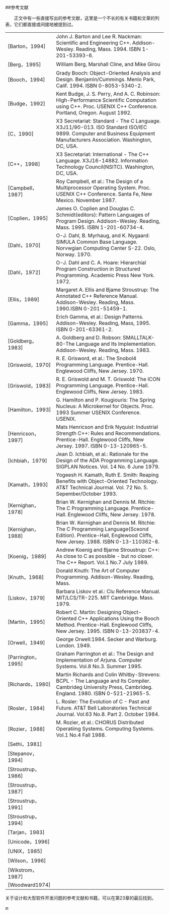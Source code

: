 ##参考文献

&emsp;&emsp;正文中有一些直接写出的参考文献，这里是一个不长的有关书籍和文章的列表，它们都直接或间接地被提到过。

|||
|:--|:--|
|[Barton，1994]|John J. Barton and Lee R. Nackman: Scientific and Engineering C++. Addison-Wesley. Reading, Mass. 1994. ISBN 1-201-53393-6.|
|[Berg，1995]|William Berg, Marshall Cline, and Mike Girou|
|[Booch，1994]|Grady Booch: Object-Oriented Analysis and Design. Benjamin/Cummings. Menlo Park, Calif. 1994. ISBN 0-8053-5340-2.|
|[Budge，1992]|Kent Budge, J. S. Perry, And A. C. Robinson: High-Performance Scientific Computation using C++. Proc. USENIX C++ Conference. Portland, Oregon. August 1992.|
|[C，1990]|X3 Secretariat: Standard - The C Language. X3J11/90-013. ISO Standard ISO/IEC 9899. Computer and Business Equipment Manufacturers Association. Washington, DC, USA.|
|[C++，1998]|X3 Secretariat: International - The C++ Language. X3J16-14882. Information Technology Council(NSITC). Washington, DC, USA.|
|[Campbell，1987]|Roy Campbell, et al.: The Design of a Multiprocessor Operating System. Proc. USENIX C++ Conference. Santa Fe, New Mexico. November 1987.|
|[Coplien，1995]|James O. Coplien and Douglas C. Schmidt(editors): Pattern Languages of Program Design. Addison-Wesley. Reading, Mass. 1995. ISBN 1-201-60734-4.|
|[Dahl，1970]|O-J. Dahl, B. Myrhaug, and K. Nygaard: SIMULA Common Base Language. Norvwgian Computing Center S-22. Oslo, Norway. 1970.|
|[Dahl，1972]|O-J. Dahl and C. A. Hoare: Hierarchial Program Construction in Structured Programming. Academic Press New York. 1972.|
|[Ellis，1989]|Margaret A. Ellis and Bjame Stroustrup: The Annotated C++ Reference Manual. Addison-Wesley. Reading, Mass. 1990.ISBN 0-201-51459-1.|
|[Gamma，1995]|Erich Gamma, et al.: Design Patterns. Addison-Wesley. Reading, Mass, 1995. ISBN 0-201-63361-2.|
|[Goldberg，1983]|A. Goldberg and D. Robson: SMALLTALK-80-The Language and Its Implementation. Addison-Wesley. Reading, Mass. 1983.|
|[Griswold，1970]|R. E. Grisword, et al.: The Snobol4 Programming Language. Prentice-Hall. Englewood Cliffs, New Jersey. 1970.|
|[Griswold，1983]|R. E. Griswold and M. T. Griswold: The ICON Programming Language. Prentice-Hall. Englewood Cliffs, New Jersey. 1983.|
|[Hamilton，1993]|G. Hamilton and P. Kougiouris: The Spring Nucleus: A Microkernel for Objects. Proc. 1993 Summer USENIX Conference. USENIX.|
|[Henricson，1997]|Mats Henricson and Erik Nyquist: Industrial Strength C++: Rules and Recommendations. Prentice-Hall. Englewood Cliffs, New Jersey. 1997. ISBN 0-13-120965-5.|
|[Ichbiah，1979]|Jean D. Ichbiah, et al.: Rationale for the Design of the ADA Programming Language. SIGPLAN Notices. Vol. 14 No. 6 June 1979.|
|[Kamath，1993]|Yogeesh H. Kamath, Ruth E. Smith: Reaping Benefits with Object-Oriented Technology. AT&T Technical Jourmal. Vol. 72 No. 5. Sepember/October 1993.|
|[Kernighan，1978]|Brian W. Kernighan and Dennis M. Ritchie: The C Programming Language. Prentice-Hall. Englewood Cliffs, New Jersey. 1978.|
|[Kernighan，1988]|Brian W. Kernighan and Dennis M. Ritchie: The C Programming Language(Sceond Edition). Prentice-Hall, Englewood Cliffs, New Jersey. 1988. ISBN 0-13-110362-8.|
|[Koenig，1989]|Andrew Koenig and Bjarne Stroustrup: C++: As close to C as possible - but no closer. The C++ Report. Vol.1 No.7 July 1989.|
|[Knuth，1968]|Donald Knuth: The Art of Computer Programming. Addison-Wesley. Reading, Mass.|
|[Liskov，1979]|Barbara Liskov et al.: Clu Reference Manual. MIT/LCS/TR-225. MIT Cambridge. Mass. 1979.|
|[Martin，1995]|Robert C. Martin: Designing Object-Oriented C++ Applications Using the Booch Method. Prentice-Hall. Englewood Cliffs, New Jersey. 1995. ISBN 0-13-203837-4.|
|[Orwell，1949]|George Orwell:1984. Secker and Warburg. London. 1949.|
|[Parrington，1995]|Graham Parrington et al.: The Design and Implementation of Arjuna. Computer Systems. Vol.8 No.3. Summer 1995.|
|[Richards，1980]|Martin Richards and Colin Whitby-Strevens: BCPL - The Language and Its Compiler. Cambrideg University Press, Cambrideg. England. 1980. ISBN 0-521-21965-5.|
|[Rosler，1984]|L. Rosler: The Evolution of C - Past and Future. AT&T Bell Laboratories Technical Journal. Vol.63 No.8. Part 2. October 1984.|
|[Rozier，1988]|M. Rozier, et al.: CHORUS Distributed Operatiing Systems. Computing Systems. Vol.1 No.4 Fall 1988.|
|[Sethi，1981]||
|[Stepanov，1994]||
|[Stroustrup，1986]||
|[Stroustrup，1987]||
|[Stroustrup，1991]||
|[Stroustrup，1994]||
|[Tarjan，1983]||
|[Unicode，1996]||
|[UNIX，1985]||
|[Wilson，1996]||
|[Wikstrom，1987]||
|[Woodward1974]||


关于设计和大型软件开发问题的参考文献和书籍，可以在第23章的最后找到。

🔚
